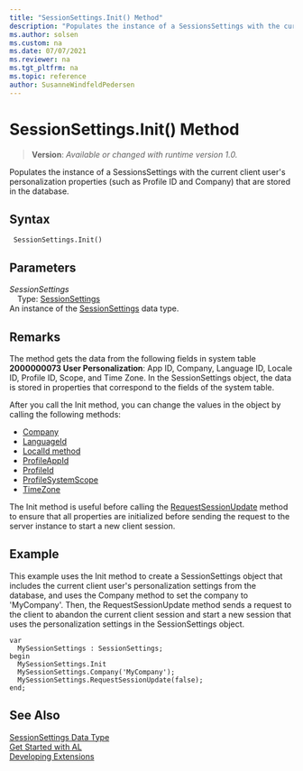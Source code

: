 ```yaml
---
title: "SessionSettings.Init() Method"
description: "Populates the instance of a SessionsSettings with the current client user's personalization properties (such as Profile ID and Company) that are stored in the database."
ms.author: solsen
ms.custom: na
ms.date: 07/07/2021
ms.reviewer: na
ms.tgt_pltfrm: na
ms.topic: reference
author: SusanneWindfeldPedersen
---
```

[//]: # (START>DO_NOT_EDIT)
[//]: # (IMPORTANT:Do not edit any of the content between here and the END>DO_NOT_EDIT.)
[//]: # (Any modifications should be made in the .xml files in the ModernDev repo.)
# SessionSettings.Init() Method
> **Version**: _Available or changed with runtime version 1.0._

Populates the instance of a SessionsSettings with the current client user's personalization properties (such as Profile ID and Company) that are stored in the database.


## Syntax
```AL
 SessionSettings.Init()
```

## Parameters
*SessionSettings*  
&emsp;Type: [SessionSettings](sessionsettings-data-type.md)  
An instance of the [SessionSettings](sessionsettings-data-type.md) data type.  


[//]: # (IMPORTANT: END>DO_NOT_EDIT)

## Remarks  
The method gets the data from the following fields in system table **2000000073 User Personalization**: App ID, Company, Language ID, Locale ID, Profile ID, Scope, and Time Zone. In the SessionSettings object, the data is stored in properties that correspond to the fields of the system table.

After you call the Init method, you can change the values in the object by calling the following methods:

- [Company](sessionsettings-company-method.md)
- [LanguageId](sessionsettings-languageid-method.md)
- [LocalId method](sessionsettings-localeid-method.md)
- [ProfileAppId](sessionsettings-profileappid-method.md)
- [ProfileId](sessionsettings-profileid-method.md)
- [ProfileSystemScope](sessionsettings-profilesystemscope-method.md)
- [TimeZone](sessionsettings-timezone-method.md)

The Init method is useful before calling the [RequestSessionUpdate](sessionsettings-requestsessionupdate-method.md) method to ensure that all properties are initialized before sending the request to the server instance to start a new client session.

## Example  
This example uses the Init method to create a SessionSettings object that includes the current client user's personalization settings from the database, and uses the Company method to set the company to 'MyCompany'. Then, the RequestSessionUpdate method sends a request to the client to abandon the current client session and start a new session that uses the personalization settings in the SessionSettings object.

```al
var
  MySessionSettings : SessionSettings;
begin
  MySessionSettings.Init
  MySessionSettings.Company('MyCompany');
  MySessionSettings.RequestSessionUpdate(false);
end;  
```  


## See Also
[SessionSettings Data Type](sessionsettings-data-type.md)  
[Get Started with AL](../../devenv-get-started.md)  
[Developing Extensions](../../devenv-dev-overview.md)